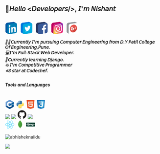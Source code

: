 <div>
   <h2 >👋𝘏𝘦𝘭𝘭𝘰 &lt𝘋𝘦𝘷𝘦𝘭𝘰𝘱𝘦𝘳𝘴/&gt, 𝘐'𝘮 𝘕𝘪𝘴𝘩𝘢𝘯𝘵<h2>
</div>     
<h5 >
<p >
   <a href="https://www.linkedin.com/in/nishant-handge-618673190/"><img height="40" src="https://github.com/Nishant127/Nishant127/blob/main/github%20images/iconfinder_social_media_isometric_14-linkedin_3529657.png"></a>&nbsp;&nbsp;
<a href="https://twitter.com/nishant_127000"><img height="40" src="https://github.com/Nishant127/Nishant127/blob/main/github%20images/iconfinder_social_media_isometric_6-twitter_3529664.png"></a>&nbsp;&nbsp;
<a href="https://www.facebook.com/nishant.handge"><img height="40" src="https://github.com/Nishant127/Nishant127/blob/main/github%20images/iconfinder_social_media_isometric_1-facebook_3529651.png"></a>&nbsp;&nbsp;
<a href="https://www.instagram.com/nishant_127/"><img height="40" src="https://github.com/Nishant127/Nishant127/blob/main/github%20images/iconfinder_social_media_isometric_3-instagram_3529653.png"></a>&nbsp;&nbsp;
 <a href="mailto:handgenishant@gmail.com"><img height="40" src="https://github.com/Nishant127/Nishant127/blob/main/github%20images/iconfinder_social_media_isometric_15-google-plus_3529685.png"></a>&nbsp;&nbsp;
 </p>
   
  <p >
	👨‍🎓𝘊𝘶𝘳𝘳𝘦𝘯𝘵𝘭𝘺 𝘐'𝘮 𝘱𝘶𝘳𝘴𝘶𝘪𝘯𝘨 𝘊𝘰𝘮𝘱𝘶𝘵𝘦𝘳 𝘌𝘯𝘨𝘪𝘯𝘦𝘦𝘳𝘪𝘯𝘨 𝘧𝘳𝘰𝘮 𝘋.𝘠 𝘗𝘢𝘵𝘪𝘭 𝘊𝘰𝘭𝘭𝘦𝘨𝘦 𝘖𝘧 𝘌𝘯𝘨𝘪𝘯𝘦𝘦𝘳𝘪𝘯𝘨,𝘗𝘶𝘯𝘦.
	<br>
	💻𝘐'𝘮 𝘍𝘶𝘭𝘭-𝘚𝘵𝘢𝘤𝘬 𝘞𝘦𝘣 𝘋𝘦𝘷𝘦𝘭𝘰𝘱𝘦𝘳.
	<br> 
	🚀𝘊𝘶𝘳𝘳𝘦𝘯𝘵𝘭𝘺 𝘭𝘦𝘢𝘳𝘯𝘪𝘯𝘨 𝘋𝘫𝘢𝘯𝘨𝘰.
	<br>
	 💥 𝘐'𝘮 𝘊𝘰𝘮𝘱𝘦𝘵𝘪𝘵𝘪𝘷𝘦 𝘗𝘳𝘰𝘨𝘳𝘢𝘮𝘮𝘦𝘳
	<br> 
	⭐3 𝘴𝘵𝘢𝘳 𝘢𝘵 𝘊𝘰𝘥𝘦𝘤𝘩𝘦𝘧.
   </p>    
  
      
   <h5><i><b>Tools and Languages</b></i></h5>
   <br>
   <code><img height="30" src="https://github.com/devicons/devicon/blob/master/icons/cplusplus/cplusplus-original.svg"></code>
   <code><img height="30" src="https://github.com/devicons/devicon/blob/master/icons/python/python-original.svg"></code>
   <code><img height="30" src="https://github.com/devicons/devicon/blob/master/icons/html5/html5-original.svg"></code>
   <code><img height="30" src="https://github.com/devicons/devicon/blob/master/icons/css3/css3-original.svg"></code>
   <br>
   <code><img height="30" src="https://devicons.github.io/devicon/devicon.git/icons/javascript/javascript-original.svg"></code>
   <code><img height="30" src="https://devicons.github.io/devicon/devicon.git/icons/bootstrap/bootstrap-plain.svg"></code>
   <code><img height="30" src="https://github.com/devicons/devicon/blob/master/icons/github/github-original.svg"></code>
   <code><img height="30" src="https://devicons.github.io/devicon/devicon.git/icons/mysql/mysql-original.svg"></code>
   <br>
   <code><img height="30" src="https://github.com/devicons/devicon/blob/master/icons/react/react-original.svg"></code>
   <code><img height="30" src="https://github.com/devicons/devicon/blob/master/icons/mongodb/mongodb-original.svg"></code>
   <code><img height="30" src="https://github.com/devicons/devicon/blob/master/icons/django/django-original.svg"></code>
   
  <p > <img src="https://github-readme-stats.vercel.app/api?username=Nishant127&show_icons=true&theme=gotham" alt="abhisheknaiidu" />
  <p ><img height=175  src="https://github-readme-stats.vercel.app/api/top-langs/?username=Nishant127&hide=c%23,powershell,java&title_color=2aa889&text_color=99d1ce&icon_color=2bbc8a&bg_color=0c1014&langs_count=8&layout=compact" />


